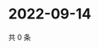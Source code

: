 # 2022-09-14

共 0 条

<!-- BEGIN WEIBO -->
<!-- 最后更新时间 Wed Sep 14 2022 12:15:32 GMT+0800 (China Standard Time) -->

<!-- END WEIBO -->
